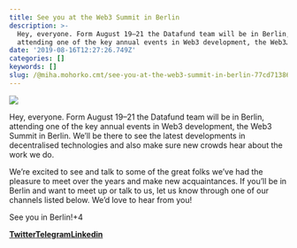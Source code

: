 ```yaml
---
title: See you at the Web3 Summit in Berlin
description: >-
  Hey, everyone. Form August 19–21 the Datafund team will be in Berlin,
  attending one of the key annual events in Web3 development, the Web3…
date: '2019-08-16T12:27:26.749Z'
categories: []
keywords: []
slug: /@miha.mohorko.cmt/see-you-at-the-web3-summit-in-berlin-77cd713867b5
---
```


![](posts/img/1____2hzvdFqRMAdsEhz36M2aw.png)

Hey, everyone. Form August 19–21 the Datafund team will be in Berlin, attending one of the key annual events in Web3 development, the Web3 Summit in Berlin. We’ll be there to see the latest developments in decentralised technologies and also make sure new crowds hear about the work we do.

We’re excited to see and talk to some of the great folks we’ve had the pleasure to meet over the years and make new acquaintances. If you’ll be in Berlin and want to meet up or talk to us, let us know through one of our channels listed below. We’d love to hear from you!

See you in Berlin!+4

[**Twitter**](https://twitter.com/DataFundProject)[**Telegram**](https://t.me/DataFund)[**Linkedin**](https://www.linkedin.com/company/datafund)
